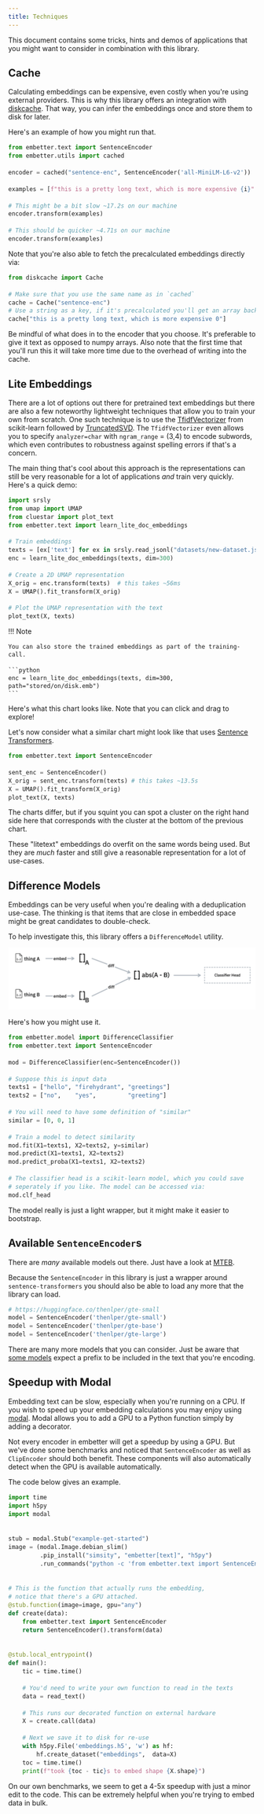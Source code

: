 ```yaml
---
title: Techniques
---
```


This document contains some tricks, hints and demos of applications that you might want to consider
in combination with this library. 

## Cache

Calculating embeddings can be expensive, even costly when you're using external providers. 
This is why this library offers an integration with [diskcache](https://grantjenks.com/docs/diskcache/). 
That way, you can infer the embeddings once and store them to disk for later.

Here's an example of how you might run that. 

```python
from embetter.text import SentenceEncoder
from embetter.utils import cached

encoder = cached("sentence-enc", SentenceEncoder('all-MiniLM-L6-v2'))

examples = [f"this is a pretty long text, which is more expensive {i}" for i in range(10_000)]

# This might be a bit slow ~17.2s on our machine
encoder.transform(examples)

# This should be quicker ~4.71s on our machine
encoder.transform(examples)
```

Note that you're also able to fetch the precalculated embeddings directly via: 

```python
from diskcache import Cache

# Make sure that you use the same name as in `cached`
cache = Cache("sentence-enc")
# Use a string as a key, if it's precalculated you'll get an array back.
cache["this is a pretty long text, which is more expensive 0"]
```

Be mindful of what does in to the encoder that you choose. It's preferable to give it
text as opposed to numpy arrays. Also note that the first time that you'll run this
it will take more time due to the overhead of writing into the cache.

## Lite Embeddings 

There are a lot of options out there for pretrained text embeddings but there are also a few noteworthy lightweight techniques that allow you to train your own from scratch. One such technique is to use the [TfidfVectorizer](https://scikit-learn.org/stable/modules/generated/sklearn.feature_extraction.text.TfidfVectorizer.html) 
from scikit-learn followed by [TruncatedSVD](https://scikit-learn.org/stable/modules/generated/sklearn.decomposition.TruncatedSVD.html). The `TfidfVectorizer` even allows
you to specify `analyzer=char` with `ngram_range` = (3,4) to encode subwords, which even contributes to robustness against spelling errors if that's a concern. 

The main thing that's cool about this approach is the representations can still be very reasonable for a lot of applications _and_ train very quickly. Here's a quick demo:

```python
import srsly
from umap import UMAP
from cluestar import plot_text
from embetter.text import learn_lite_doc_embeddings

# Train embeddings 
texts = [ex['text'] for ex in srsly.read_jsonl("datasets/new-dataset.jsonl")]
enc = learn_lite_doc_embeddings(texts, dim=300)

# Create a 2D UMAP representation
X_orig = enc.transform(texts)  # this takes ~56ms
X = UMAP().fit_transform(X_orig)

# Plot the UMAP representation with the text
plot_text(X, texts)
```

!!! Note

    You can also store the trained embeddings as part of the training-call. 
    
    ```python
    enc = learn_lite_doc_embeddings(texts, dim=300, path="stored/on/disk.emb")
    ```

<script src="https://cdn.jsdelivr.net/npm/vega@5"></script>
<script src="https://cdn.jsdelivr.net/npm/vega-lite@5"></script>
<script src="https://cdn.jsdelivr.net/npm/vega-embed@6"></script>
<script src="https://cdn.jsdelivr.net/gh/koaning/justcharts/justcharts.js"></script>

Here's what this chart looks like. Note that you can click and drag to explore! 

<vegachart schema-url="../vegalite/lite_embed1.json"></vegachart>

Let's now consider what a similar chart might look like that uses [Sentence Transformers](https://sbert.net).

```python
from embetter.text import SentenceEncoder

sent_enc = SentenceEncoder()
X_orig = sent_enc.transform(texts) # this takes ~13.5s 
X = UMAP().fit_transform(X_orig)
plot_text(X, texts)
```

<vegachart schema-url="../vegalite/lite_embed2.json"></vegachart>

The charts differ, but if you squint you can spot a cluster on the right hand side here that 
corresponds with the cluster at the bottom of the previous chart. 

These "litetext" embeddings do overfit on the same words being used. But they are _much_ faster
and still give a reasonable representation for a lot of use-cases. 

## Difference Models 

Embeddings can be very useful when you're dealing with a deduplication use-case. The thinking
is that items that are close in embedded space might be great candidates to double-check. 

To help investigate this, this library offers a `DifferenceModel` utility. 

![](images/difference-model.png)

Here's how you might use it. 

```python
from embetter.model import DifferenceClassifier
from embetter.text import SentenceEncoder

mod = DifferenceClassifier(enc=SentenceEncoder())

# Suppose this is input data
texts1 = ["hello", "firehydrant", "greetings"]
texts2 = ["no",    "yes",         "greeting"]

# You will need to have some definition of "similar"
similar = [0, 0, 1]

# Train a model to detect similarity
mod.fit(X1=texts1, X2=texts2, y=similar)
mod.predict(X1=texts1, X2=texts2)
mod.predict_proba(X1=texts1, X2=texts2)

# The classifier head is a scikit-learn model, which you could save
# seperately if you like. The model can be accessed via: 
mod.clf_head
```

The model really is just a light wrapper, but it might make it easier to bootstrap.

## Available `SentenceEncoder`s

There are _many_ available models out there. Just have a look at [MTEB](https://huggingface.co/spaces/mteb/leaderboard).

Because the `SentenceEncoder` in this library is just a wrapper around `sentence-transformers` you should also 
be able to load any more that the library can load. 

```python
# https://huggingface.co/thenlper/gte-small
model = SentenceEncoder('thenlper/gte-small')
model = SentenceEncoder('thenlper/gte-base')
model = SentenceEncoder('thenlper/gte-large')
```

There are many more models that you can consider. Just be aware that [some models](https://huggingface.co/intfloat/e5-large-v2) expect a prefix to be included in the text that you're encoding.


## Speedup with Modal 

Embedding text can be slow, especially when you're running on a CPU. If you wish 
to speed up your embedding calculations you may enjoy using [modal](https://modal.com/). 
Modal allows you to add a GPU to a Python function simply by adding a decorator.

Not every encoder in embetter will get a speedup by using a GPU. But we've done some 
benchmarks and noticed that
`SentenceEncoder` as well as `ClipEncoder` should both benefit. These components will
also automatically detect when the GPU is available automatically.

The code below gives an example. 

```python
import time
import h5py
import modal


stub = modal.Stub("example-get-started")
image = (modal.Image.debian_slim()
         .pip_install("simsity", "embetter[text]", "h5py")
         .run_commands("python -c 'from embetter.text import SentenceEncoder; SentenceEncoder()'"))


# This is the function that actually runs the embedding, 
# notice that there's a GPU attached.
@stub.function(image=image, gpu="any")
def create(data):
    from embetter.text import SentenceEncoder
    return SentenceEncoder().transform(data)


@stub.local_entrypoint()
def main():
    tic = time.time()

    # You'd need to write your own function to read in the texts
    data = read_text()
    
    # This runs our decorated function on external hardware
    X = create.call(data)

    # Next we save it to disk for re-use
    with h5py.File('embeddings.h5', 'w') as hf:
        hf.create_dataset("embeddings",  data=X)
    toc = time.time()
    print(f"took {toc - tic}s to embed shape {X.shape}")
```

On our own benchmarks, we seem to get a 4-5x speedup with just a minor edit
to the code. This can be extremely helpful when you're trying to embed data
in bulk.

